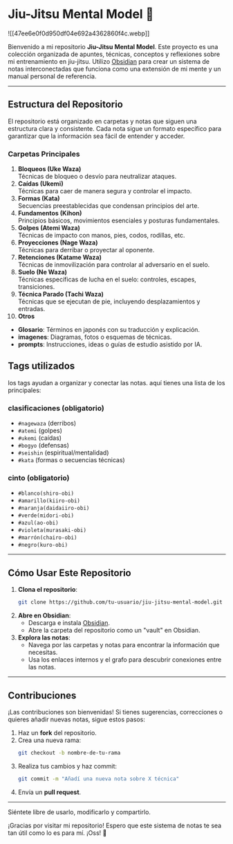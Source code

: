 # Jiu-Jitsu Mental Model 🥋

![[47ee6e0f0d950df04e692a4362860f4c.webp]]


Bienvenido a mi repositorio **Jiu-Jitsu Mental Model**. Este proyecto es una colección organizada de apuntes, técnicas, conceptos y reflexiones sobre mi entrenamiento en jiu-jitsu. Utilizo [Obsidian](https://obsidian.md/) para crear un sistema de notas interconectadas que funciona como una extensión de mi mente y un manual personal de referencia.

---

## **Estructura del Repositorio**

El repositorio está organizado en carpetas y notas que siguen una estructura clara y consistente. Cada nota sigue un formato específico para garantizar que la información sea fácil de entender y acceder.

###  **Carpetas Principales**

1. **Bloqueos (Uke Waza)**  
   Técnicas de bloqueo o desvío para neutralizar ataques.
2. **Caídas (Ukemi)**  
   Técnicas para caer de manera segura y controlar el impacto.
3. **Formas (Kata)**  
   Secuencias preestablecidas que condensan principios del arte.
4. **Fundamentos (Kihon)**  
   Principios básicos, movimientos esenciales y posturas fundamentales.
5. **Golpes (Atemi Waza)**  
   Técnicas de impacto con manos, pies, codos, rodillas, etc.
6. **Proyecciones (Nage Waza)**  
   Técnicas para derribar o proyectar al oponente.
7. **Retenciones (Katame Waza)**  
   Técnicas de inmovilización para controlar al adversario en el suelo.
8. **Suelo (Ne Waza)**  
   Técnicas específicas de lucha en el suelo: controles, escapes, transiciones.
9. **Técnica Parado (Tachi Waza)**  
   Técnicas que se ejecutan de pie, incluyendo desplazamientos y entradas.
10. **Otros**  
   - **Glosario**: Términos en japonés con su traducción y explicación.  
   - **imagenes**: Diagramas, fotos o esquemas de técnicas.  
   - **prompts**: Instrucciones, ideas o guías de estudio asistido por IA.


## **Tags utilizados**

los tags ayudan a organizar y conectar las notas. aquí tienes una lista de los principales:

### **clasificaciones (obligatorio)**
- `#nagewaza` (derribos)
- `#atemi` (golpes)
- `#ukemi` (caídas)
- `#bogyo` (defensas)
- `#seishin` (espiritual/mentalidad)
- `#kata` (formas o secuencias técnicas)

### **cinto (obligatorio)**
- `#blanco(shiro-obi)`
- `#amarillo(kiiro-obi)`
- `#naranja(daidaiiro-obi)`
- `#verde(midori-obi)`
- `#azul(ao-obi)`
- `#violeta(murasaki-obi)`
- `#marrón(chairo-obi)`
- `#negro(kuro-obi)`


---

## **Cómo Usar Este Repositorio**

1. **Clona el repositorio**:  
   ```bash
   git clone https://github.com/tu-usuario/jiu-jitsu-mental-model.git
   ```
2. **Abre en Obsidian**:  
   - Descarga e instala [Obsidian](https://obsidian.md/).
   - Abre la carpeta del repositorio como un "vault" en Obsidian.
3. **Explora las notas**:  
   - Navega por las carpetas y notas para encontrar la información que necesitas.
   - Usa los enlaces internos y el grafo para descubrir conexiones entre las notas.

---

## **Contribuciones**

¡Las contribuciones son bienvenidas! Si tienes sugerencias, correcciones o quieres añadir nuevas notas, sigue estos pasos:

1. Haz un **fork** del repositorio.
2. Crea una nueva rama:  
   ```bash
   git checkout -b nombre-de-tu-rama
   ```
3. Realiza tus cambios y haz commit:  
   ```bash
   git commit -m "Añadí una nueva nota sobre X técnica"
   ```
4. Envía un **pull request**.

---

Siéntete libre de usarlo, modificarlo y compartirlo.

¡Gracias por visitar mi repositorio! Espero que este sistema de notas te sea tan útil como lo es para mí. ¡Oss! 🥋


